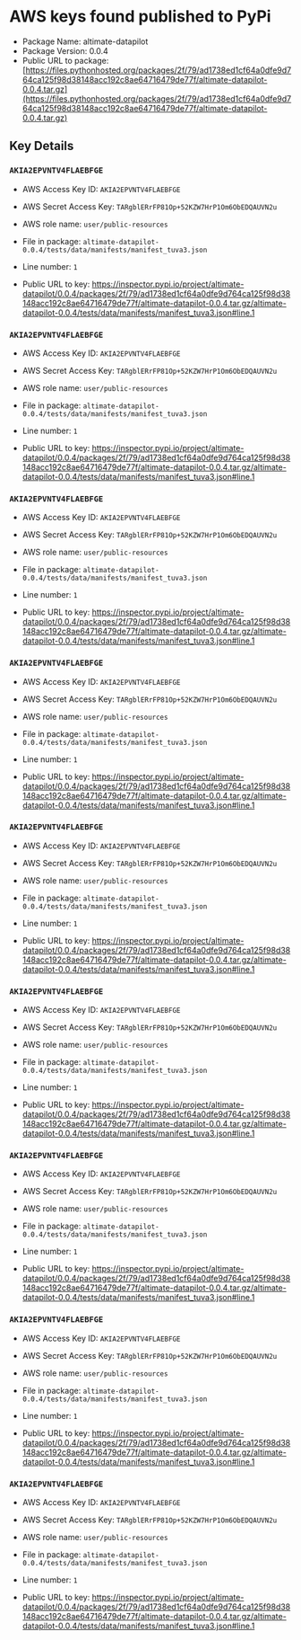 # AWS keys found published to PyPi

* Package Name: altimate-datapilot
* Package Version: 0.0.4
* Public URL to package: [https://files.pythonhosted.org/packages/2f/79/ad1738ed1cf64a0dfe9d764ca125f98d38148acc192c8ae64716479de77f/altimate-datapilot-0.0.4.tar.gz](https://files.pythonhosted.org/packages/2f/79/ad1738ed1cf64a0dfe9d764ca125f98d38148acc192c8ae64716479de77f/altimate-datapilot-0.0.4.tar.gz)

## Key Details

### `AKIA2EPVNTV4FLAEBFGE`

* AWS Access Key ID: `AKIA2EPVNTV4FLAEBFGE`
* AWS Secret Access Key: `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` 
* AWS role name: `user/public-resources`
* File in package: `altimate-datapilot-0.0.4/tests/data/manifests/manifest_tuva3.json`
* Line number: `1`

* Public URL to key: https://inspector.pypi.io/project/altimate-datapilot/0.0.4/packages/2f/79/ad1738ed1cf64a0dfe9d764ca125f98d38148acc192c8ae64716479de77f/altimate-datapilot-0.0.4.tar.gz/altimate-datapilot-0.0.4/tests/data/manifests/manifest_tuva3.json#line.1



### `AKIA2EPVNTV4FLAEBFGE`

* AWS Access Key ID: `AKIA2EPVNTV4FLAEBFGE`
* AWS Secret Access Key: `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` 
* AWS role name: `user/public-resources`
* File in package: `altimate-datapilot-0.0.4/tests/data/manifests/manifest_tuva3.json`
* Line number: `1`

* Public URL to key: https://inspector.pypi.io/project/altimate-datapilot/0.0.4/packages/2f/79/ad1738ed1cf64a0dfe9d764ca125f98d38148acc192c8ae64716479de77f/altimate-datapilot-0.0.4.tar.gz/altimate-datapilot-0.0.4/tests/data/manifests/manifest_tuva3.json#line.1



### `AKIA2EPVNTV4FLAEBFGE`

* AWS Access Key ID: `AKIA2EPVNTV4FLAEBFGE`
* AWS Secret Access Key: `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` 
* AWS role name: `user/public-resources`
* File in package: `altimate-datapilot-0.0.4/tests/data/manifests/manifest_tuva3.json`
* Line number: `1`

* Public URL to key: https://inspector.pypi.io/project/altimate-datapilot/0.0.4/packages/2f/79/ad1738ed1cf64a0dfe9d764ca125f98d38148acc192c8ae64716479de77f/altimate-datapilot-0.0.4.tar.gz/altimate-datapilot-0.0.4/tests/data/manifests/manifest_tuva3.json#line.1



### `AKIA2EPVNTV4FLAEBFGE`

* AWS Access Key ID: `AKIA2EPVNTV4FLAEBFGE`
* AWS Secret Access Key: `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` 
* AWS role name: `user/public-resources`
* File in package: `altimate-datapilot-0.0.4/tests/data/manifests/manifest_tuva3.json`
* Line number: `1`

* Public URL to key: https://inspector.pypi.io/project/altimate-datapilot/0.0.4/packages/2f/79/ad1738ed1cf64a0dfe9d764ca125f98d38148acc192c8ae64716479de77f/altimate-datapilot-0.0.4.tar.gz/altimate-datapilot-0.0.4/tests/data/manifests/manifest_tuva3.json#line.1



### `AKIA2EPVNTV4FLAEBFGE`

* AWS Access Key ID: `AKIA2EPVNTV4FLAEBFGE`
* AWS Secret Access Key: `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` 
* AWS role name: `user/public-resources`
* File in package: `altimate-datapilot-0.0.4/tests/data/manifests/manifest_tuva3.json`
* Line number: `1`

* Public URL to key: https://inspector.pypi.io/project/altimate-datapilot/0.0.4/packages/2f/79/ad1738ed1cf64a0dfe9d764ca125f98d38148acc192c8ae64716479de77f/altimate-datapilot-0.0.4.tar.gz/altimate-datapilot-0.0.4/tests/data/manifests/manifest_tuva3.json#line.1



### `AKIA2EPVNTV4FLAEBFGE`

* AWS Access Key ID: `AKIA2EPVNTV4FLAEBFGE`
* AWS Secret Access Key: `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` 
* AWS role name: `user/public-resources`
* File in package: `altimate-datapilot-0.0.4/tests/data/manifests/manifest_tuva3.json`
* Line number: `1`

* Public URL to key: https://inspector.pypi.io/project/altimate-datapilot/0.0.4/packages/2f/79/ad1738ed1cf64a0dfe9d764ca125f98d38148acc192c8ae64716479de77f/altimate-datapilot-0.0.4.tar.gz/altimate-datapilot-0.0.4/tests/data/manifests/manifest_tuva3.json#line.1



### `AKIA2EPVNTV4FLAEBFGE`

* AWS Access Key ID: `AKIA2EPVNTV4FLAEBFGE`
* AWS Secret Access Key: `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` 
* AWS role name: `user/public-resources`
* File in package: `altimate-datapilot-0.0.4/tests/data/manifests/manifest_tuva3.json`
* Line number: `1`

* Public URL to key: https://inspector.pypi.io/project/altimate-datapilot/0.0.4/packages/2f/79/ad1738ed1cf64a0dfe9d764ca125f98d38148acc192c8ae64716479de77f/altimate-datapilot-0.0.4.tar.gz/altimate-datapilot-0.0.4/tests/data/manifests/manifest_tuva3.json#line.1



### `AKIA2EPVNTV4FLAEBFGE`

* AWS Access Key ID: `AKIA2EPVNTV4FLAEBFGE`
* AWS Secret Access Key: `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` 
* AWS role name: `user/public-resources`
* File in package: `altimate-datapilot-0.0.4/tests/data/manifests/manifest_tuva3.json`
* Line number: `1`

* Public URL to key: https://inspector.pypi.io/project/altimate-datapilot/0.0.4/packages/2f/79/ad1738ed1cf64a0dfe9d764ca125f98d38148acc192c8ae64716479de77f/altimate-datapilot-0.0.4.tar.gz/altimate-datapilot-0.0.4/tests/data/manifests/manifest_tuva3.json#line.1



### `AKIA2EPVNTV4FLAEBFGE`

* AWS Access Key ID: `AKIA2EPVNTV4FLAEBFGE`
* AWS Secret Access Key: `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` 
* AWS role name: `user/public-resources`
* File in package: `altimate-datapilot-0.0.4/tests/data/manifests/manifest_tuva3.json`
* Line number: `1`

* Public URL to key: https://inspector.pypi.io/project/altimate-datapilot/0.0.4/packages/2f/79/ad1738ed1cf64a0dfe9d764ca125f98d38148acc192c8ae64716479de77f/altimate-datapilot-0.0.4.tar.gz/altimate-datapilot-0.0.4/tests/data/manifests/manifest_tuva3.json#line.1


